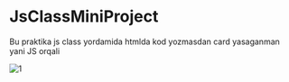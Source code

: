 # JsClassMiniProject
Bu praktika js class yordamida htmlda kod yozmasdan card yasaganman yani JS orqali

![1](https://user-images.githubusercontent.com/82703362/129002892-2bc697fd-472c-4bd4-8a50-83ad31041adb.jpg)

